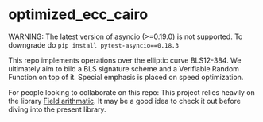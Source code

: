 # optimized_ecc_cairo

WARNING: The latest version of asyncio (>=0.19.0) is not supported. To downgrade do `pip install pytest-asyncio==0.18.3`

This repo implements operations over the elliptic curve BLS12-384. We ultimately aim to bild a BLS signature scheme and a Verifiable Random Function on top of it. Special emphasis is placed on speed optimization.


For people looking to collaborate on this repo: This project relies heavily on the library [Field arithmatic](https://github.com/NethermindEth/384bit-prime-field-arithmetic-cairo). It may be a good idea to check it out before diving into the present library.
